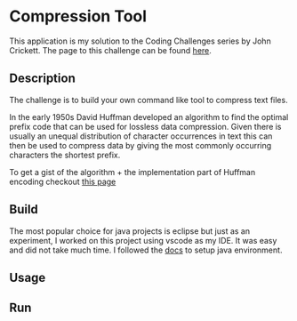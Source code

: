 # Compression Tool

This application is my solution to the Coding Challenges series by John Crickett. The page to this challenge can be found [here](https://codingchallenges.fyi/challenges/challenge-huffman/).

## Description

The challenge is to build your own command like tool to compress text files.

In the early 1950s David Huffman developed an algorithm to find the optimal prefix code that can be used for lossless data compression.
Given there is usually an unequal distribution of character occurrences in text this can then be used to compress data by giving the most commonly occurring characters the shortest prefix.

To get a gist of the algorithm + the implementation part of Huffman encoding checkout [this page](https://opendsa-server.cs.vt.edu/ODSA/Books/CS3/html/Huffman.html)

## Build

The most popular choice for java projects is eclipse but just as an experiment, I worked on this project using vscode as my IDE. It was easy and did not take much time. I followed the [docs](https://code.visualstudio.com/docs/java/java-tutorial) to setup java environment. 

## Usage

## Run
